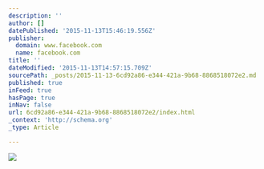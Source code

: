 ```yaml
---
description: ''
author: []
datePublished: '2015-11-13T15:46:19.556Z'
publisher:
  domain: www.facebook.com
  name: facebook.com
title: ''
dateModified: '2015-11-13T14:57:15.709Z'
sourcePath: _posts/2015-11-13-6cd92a86-e344-421a-9b68-8868518072e2.md
published: true
inFeed: true
hasPage: true
inNav: false
url: 6cd92a86-e344-421a-9b68-8868518072e2/index.html
_context: 'http://schema.org'
_type: Article

---
```

![](https://scontent-arn2-1.xx.fbcdn.net/hphotos-xaf1/v/t1.0-9/12063573_940619955984956_1534349071298106089_n.jpg?oh=1a47675eb51f23024377eea4d1a71cf7&oe=56B8D295)